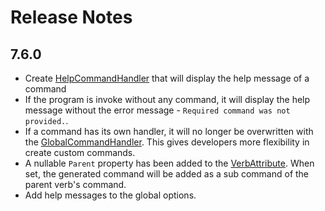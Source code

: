 # Release Notes

## 7.6.0
* Create [HelpCommandHandler](./HelpCommandHandler.cs) that will display the help message of a command
* If the program is invoke without any command, it will display the help message without the error message - `Required command was not provided.`.
* If a command has its own handler, it will no longer be overwritten with the [GlobalCommandHandler](./GlobalCommandHandler.cs).  This gives developers more flexibility in create custom commands.
* A nullable `Parent` property has been added to the [VerbAttribute](./VerbAttribute.cs).  When set, the generated command will be added as a sub command of the parent verb's command.
* Add help messages to the global options.
